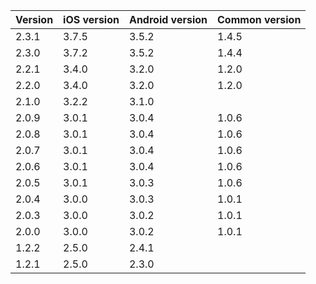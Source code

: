 | Version | iOS version | Android version | Common version |
|---------|-------------|-----------------|----------------|
| 2.3.1   | 3.7.5       | 3.5.2           | 1.4.5          |
| 2.3.0   | 3.7.2       | 3.5.2           | 1.4.4          |
| 2.2.1   | 3.4.0       | 3.2.0           | 1.2.0          |
| 2.2.0   | 3.4.0       | 3.2.0           | 1.2.0          |
| 2.1.0   | 3.2.2       | 3.1.0           |                |
| 2.0.9   | 3.0.1       | 3.0.4           | 1.0.6          |
| 2.0.8   | 3.0.1       | 3.0.4           | 1.0.6          |
| 2.0.7   | 3.0.1       | 3.0.4           | 1.0.6          |
| 2.0.6   | 3.0.1       | 3.0.4           | 1.0.6          |
| 2.0.5   | 3.0.1       | 3.0.3           | 1.0.6          |
| 2.0.4   | 3.0.0       | 3.0.3           | 1.0.1          |
| 2.0.3   | 3.0.0       | 3.0.2           | 1.0.1          |
| 2.0.0   | 3.0.0       | 3.0.2           | 1.0.1          |
| 1.2.2   | 2.5.0       | 2.4.1           |                |
| 1.2.1   | 2.5.0       | 2.3.0           |                |